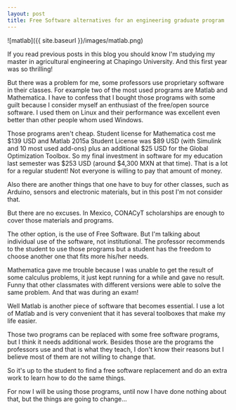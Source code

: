 ```yaml
---
layout: post
title: Free Software alternatives for an engineering graduate program
---
```

![matlab]({{ site.baseurl }}/images/matlab.png)

If you read previous posts in this blog you should know I'm studying my master in agricultural engineering at Chapingo University. And this first year was so thrilling!

But there was a problem for me, some professors use proprietary software in their classes. For example two of the most used programs are Matlab and Mathematica. I have to confess that I bought those programs with some guilt because I consider myself an enthusiast of the free/open source software. I used them on Linux and their performance was excellent even better than other people whom used Windows.

Those programs aren't cheap. Student license for Mathematica cost me $139 USD and Matlab 2015a Student License was $89 USD (with Simulink and 10 most used add-ons) plus an additional $25 USD for the Global Optimization Toolbox. So my final investment in software for my education last semester was $253 USD (around $4,300 MXN at that time). That is a lot for a regular student! Not everyone is willing to pay that amount of money.

Also there are another things that one have to buy for other classes, such as Arduino, sensors and electronic materials, but in this post I'm not consider that.

But there are no excuses. In Mexico, CONACyT scholarships are enough to cover those materials and programs.

The other option, is the use of Free Software. But I'm talking about individual use of the software, not institutional. The professor recommends to the student to use those programs but a student has the freedom to choose another one that fits more his/her needs.

Mathematica gave me trouble because I was unable to get the result of some calculus problems, it just kept running for a while and gave no result. Funny that other classmates with different versions were able to solve the same problem. And that was during an exam!

Well Matlab is another piece of software that becomes essential. I use a lot of Matlab and is very convenient that it has several toolboxes that make my life easier.

Those two programs can be replaced with some free software programs, but I think it needs additional work. Besides those are the programs the professors use and that is what they teach, I don't know their reasons but I believe most of them are not willing to change that.

So it's up to the student to find a free software replacement and do an extra work to learn how to do the same things.

For now I will be using those programs, until now I have done nothing about that, but the things are going to change...
